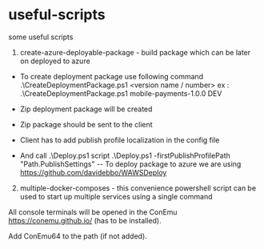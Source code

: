 # useful-scripts

some useful scripts 

1) create-azure-deployable-package - build package which can be later on deployed to azure

- To create deployment package use following command 
.\CreateDeploymentPackage.ps1 <version name / number>  <configuration name>
ex : 
.\CreateDeploymentPackage.ps1 mobile-payments-1.0.0 DEV

- Zip deployment package will be created 
- Zip package should be sent to the client
- Client has to add publish profile localization in the config file 
- And call .\Deploy.ps1 script .\Deploy.ps1 	-firstPublishProfilePath "Path.PublishSettings" 
--
To deploy package to azure we are using https://github.com/davidebbo/WAWSDeploy

2) multiple-docker-composes - this convenience powershell script can be used to start up multiple services using a single command

All console terminals will be opened in the ConEmu https://conemu.github.io/  (has to be installed).

Add ConEmu64 to the path (if not added).




